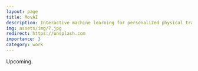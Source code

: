 ```yaml
---
layout: page
title: MovAI
description: Interactive machine learning for personalized physical training
img: assets/img/7.jpg
redirect: https://unsplash.com
importance: 3
category: work
---
```


Upcoming.

